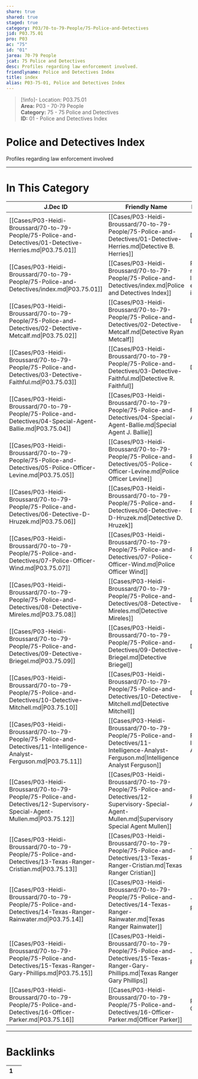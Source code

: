 ```yaml
---  
share: true  
shared: true  
staged: true  
category: P03/70-to-79-People/75-Police-and-Detectives  
jid: P03.75.01  
pro: P03  
ac: "75"  
id: "01"  
jarea: 70-79 People  
jcat: 75 Police and Detectives  
desc: Profiles regarding law enforcement involved.  
friendlyname: Police and Detectives Index  
title: index  
alias: P03-75-01, Police and Detectives Index  
---  
```

  
>[!info]- Location: P03.75.01  
>**Area:** P03 - 70-79 People  
>**Category:** 75 - 75 Police and Detectives  
>**ID:** 01 - Police and Detectives Index  
  
# Police and Detectives Index  
  
Profiles regarding law enforcement involved  
   
  
  
---  
# In This Category  
  
| J.Dec ID                                                                                                                 | Friendly Name                                                                                                                                   | Description                                  |  
| ------------------------------------------------------------------------------------------------------------------------ | ----------------------------------------------------------------------------------------------------------------------------------------------- | -------------------------------------------- |  
| [[Cases/P03-Heidi-Broussard/70-to-79-People/75-Police-and-Detectives/01-Detective-Herries.md\|P03.75.01]]                | [[Cases/P03-Heidi-Broussard/70-to-79-People/75-Police-and-Detectives/01-Detective-Herries.md\|Detective B. Herries]]                            | Detective                                    |  
| [[Cases/P03-Heidi-Broussard/70-to-79-People/75-Police-and-Detectives/index.md\|P03.75.01]]                               | [[Cases/P03-Heidi-Broussard/70-to-79-People/75-Police-and-Detectives/index.md\|Police and Detectives Index]]                                    | Profiles regarding law enforcement involved. |  
| [[Cases/P03-Heidi-Broussard/70-to-79-People/75-Police-and-Detectives/02-Detective-Metcalf.md\|P03.75.02]]                | [[Cases/P03-Heidi-Broussard/70-to-79-People/75-Police-and-Detectives/02-Detective-Metcalf.md\|Detective Ryan Metcalf]]                          | Detective                                    |  
| [[Cases/P03-Heidi-Broussard/70-to-79-People/75-Police-and-Detectives/03-Detective-Faithful.md\|P03.75.03]]               | [[Cases/P03-Heidi-Broussard/70-to-79-People/75-Police-and-Detectives/03-Detective-Faithful.md\|Detective R. Faithful]]                          | Detective                                    |  
| [[Cases/P03-Heidi-Broussard/70-to-79-People/75-Police-and-Detectives/04-Special-Agent-Ballie.md\|P03.75.04]]             | [[Cases/P03-Heidi-Broussard/70-to-79-People/75-Police-and-Detectives/04-Special-Agent-Ballie.md\|Special Agent J. Ballie]]                      | FBI Special Agent                            |  
| [[Cases/P03-Heidi-Broussard/70-to-79-People/75-Police-and-Detectives/05-Police-Officer-Levine.md\|P03.75.05]]            | [[Cases/P03-Heidi-Broussard/70-to-79-People/75-Police-and-Detectives/05-Police-Officer-Levine.md\|Police Officer Levine]]                       | Police Officer                               |  
| [[Cases/P03-Heidi-Broussard/70-to-79-People/75-Police-and-Detectives/06-Detective-D-Hruzek.md\|P03.75.06]]               | [[Cases/P03-Heidi-Broussard/70-to-79-People/75-Police-and-Detectives/06-Detective-D-Hruzek.md\|Detective D. Hruzek]]                            | Police Detective                             |  
| [[Cases/P03-Heidi-Broussard/70-to-79-People/75-Police-and-Detectives/07-Police-Officer-Wind.md\|P03.75.07]]              | [[Cases/P03-Heidi-Broussard/70-to-79-People/75-Police-and-Detectives/07-Police-Officer-Wind.md\|Police Officer Wind]]                           | Police Officer                               |  
| [[Cases/P03-Heidi-Broussard/70-to-79-People/75-Police-and-Detectives/08-Detective-Mireles.md\|P03.75.08]]                | [[Cases/P03-Heidi-Broussard/70-to-79-People/75-Police-and-Detectives/08-Detective-Mireles.md\|Detective Mireles]]                               | Detective                                    |  
| [[Cases/P03-Heidi-Broussard/70-to-79-People/75-Police-and-Detectives/09-Detective-Briegel.md\|P03.75.09]]                | [[Cases/P03-Heidi-Broussard/70-to-79-People/75-Police-and-Detectives/09-Detective-Briegel.md\|Detective Briegel]]                               | Detective                                    |  
| [[Cases/P03-Heidi-Broussard/70-to-79-People/75-Police-and-Detectives/10-Detective-Mitchell.md\|P03.75.10]]               | [[Cases/P03-Heidi-Broussard/70-to-79-People/75-Police-and-Detectives/10-Detective-Mitchell.md\|Detective Mitchell]]                             | Detective                                    |  
| [[Cases/P03-Heidi-Broussard/70-to-79-People/75-Police-and-Detectives/11-Intelligence-Analyst-Ferguson.md\|P03.75.11]]    | [[Cases/P03-Heidi-Broussard/70-to-79-People/75-Police-and-Detectives/11-Intelligence-Analyst-Ferguson.md\|Intelligence Analyst Ferguson]]       | FBI Intelligence Analyst                     |  
| [[Cases/P03-Heidi-Broussard/70-to-79-People/75-Police-and-Detectives/12-Supervisory-Special-Agent-Mullen.md\|P03.75.12]] | [[Cases/P03-Heidi-Broussard/70-to-79-People/75-Police-and-Detectives/12-Supervisory-Special-Agent-Mullen.md\|Supervisory Special Agent Mullen]] | FBI Special Agent                            |  
| [[Cases/P03-Heidi-Broussard/70-to-79-People/75-Police-and-Detectives/13-Texas-Ranger-Cristian.md\|P03.75.13]]            | [[Cases/P03-Heidi-Broussard/70-to-79-People/75-Police-and-Detectives/13-Texas-Ranger-Cristian.md\|Texas Ranger Cristian]]                       | Texas Ranger                                 |  
| [[Cases/P03-Heidi-Broussard/70-to-79-People/75-Police-and-Detectives/14-Texas-Ranger-Rainwater.md\|P03.75.14]]           | [[Cases/P03-Heidi-Broussard/70-to-79-People/75-Police-and-Detectives/14-Texas-Ranger-Rainwater.md\|Texas Ranger Rainwater]]                     | Texas Ranger                                 |  
| [[Cases/P03-Heidi-Broussard/70-to-79-People/75-Police-and-Detectives/15-Texas-Ranger-Gary-Phillips.md\|P03.75.15]]       | [[Cases/P03-Heidi-Broussard/70-to-79-People/75-Police-and-Detectives/15-Texas-Ranger-Gary-Phillips.md\|Texas Ranger Gary Phillips]]             | Texas Ranger                                 |  
| [[Cases/P03-Heidi-Broussard/70-to-79-People/75-Police-and-Detectives/16-Officer-Parker.md\|P03.75.16]]                   | [[Cases/P03-Heidi-Broussard/70-to-79-People/75-Police-and-Detectives/16-Officer-Parker.md\|Officer Parker]]                                     | Police Officer                               |  
  
  
---  
# Backlinks  
<div><table class="dataview table-view-table"><thead class="table-view-thead"><tr class="table-view-tr-header"><th class="table-view-th"><span></span><span class="dataview small-text">1</span></th><th class="table-view-th"><span></span></th></tr></thead><tbody class="table-view-tbody"></tbody></table></div>